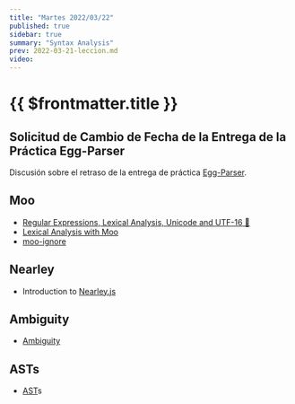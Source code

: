 ```yaml
---
title: "Martes 2022/03/22"
published: true
sidebar: true
summary: "Syntax Analysis"
prev: 2022-03-21-leccion.md
video: 
---
```


# {{ $frontmatter.title }}

## Solicitud de Cambio de Fecha de la Entrega de la Práctica Egg-Parser

Discusión sobre el retraso de la entrega de práctica [Egg-Parser](/practicas/egg-parser.html).

## Moo 

* [Regular Expressions, Lexical Analysis, Unicode and UTF-16 🚒](/temas/expresiones-regulares-y-analisis-lexico/)
* [Lexical Analysis with Moo](/temas/syntax-analysis/earley/moo.html)
* [moo-ignore](https://www.npmjs.com/package/moo-ignore)

## Nearley 

* Introduction to [Nearley.js](/temas/syntax-analysis/earley/nearley.html)

## Ambiguity 

* [Ambiguity](/temas/syntax-analysis/earley/ambiguity.html)

## ASTs

* [AST](/temas/syntax-analysis/ast.html)s

